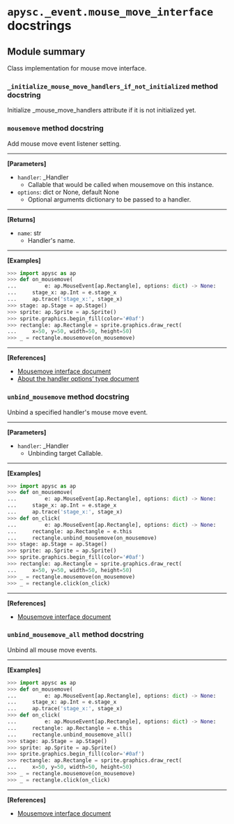 # `apysc._event.mouse_move_interface` docstrings

## Module summary

Class implementation for mouse move interface.

### `_initialize_mouse_move_handlers_if_not_initialized` method docstring

Initialize _mouse_move_handlers attribute if it is not initialized yet.

### `mousemove` method docstring

Add mouse move event listener setting.<hr>

**[Parameters]**

- `handler`: _Handler
  - Callable that would be called when mousemove on this instance.
- `options`: dict or None, default None
  - Optional arguments dictionary to be passed to a handler.

<hr>

**[Returns]**

- `name`: str
  - Handler's name.

<hr>

**[Examples]**

```py
>>> import apysc as ap
>>> def on_mousemove(
...         e: ap.MouseEvent[ap.Rectangle], options: dict) -> None:
...     stage_x: ap.Int = e.stage_x
...     ap.trace('stage_x:', stage_x)
>>> stage: ap.Stage = ap.Stage()
>>> sprite: ap.Sprite = ap.Sprite()
>>> sprite.graphics.begin_fill(color='#0af')
>>> rectangle: ap.Rectangle = sprite.graphics.draw_rect(
...     x=50, y=50, width=50, height=50)
>>> _ = rectangle.mousemove(on_mousemove)
```

<hr>

**[References]**

- [Mousemove interface document](https://simon-ritchie.github.io/apysc/mousemove.html)
- [About the handler options’ type document](https://simon-ritchie.github.io/apysc/about_handler_options_type.html)

### `unbind_mousemove` method docstring

Unbind a specified handler's mouse move event.<hr>

**[Parameters]**

- `handler`: _Handler
  - Unbinding target Callable.

<hr>

**[Examples]**

```py
>>> import apysc as ap
>>> def on_mousemove(
...         e: ap.MouseEvent[ap.Rectangle], options: dict) -> None:
...     stage_x: ap.Int = e.stage_x
...     ap.trace('stage_x:', stage_x)
>>> def on_click(
...         e: ap.MouseEvent[ap.Rectangle], options: dict) -> None:
...     rectangle: ap.Rectangle = e.this
...     rectangle.unbind_mousemove(on_mousemove)
>>> stage: ap.Stage = ap.Stage()
>>> sprite: ap.Sprite = ap.Sprite()
>>> sprite.graphics.begin_fill(color='#0af')
>>> rectangle: ap.Rectangle = sprite.graphics.draw_rect(
...     x=50, y=50, width=50, height=50)
>>> _ = rectangle.mousemove(on_mousemove)
>>> _ = rectangle.click(on_click)
```

<hr>

**[References]**

- [Mousemove interface document](https://simon-ritchie.github.io/apysc/mousemove.html)

### `unbind_mousemove_all` method docstring

Unbind all mouse move events.<hr>

**[Examples]**

```py
>>> import apysc as ap
>>> def on_mousemove(
...         e: ap.MouseEvent[ap.Rectangle], options: dict) -> None:
...     stage_x: ap.Int = e.stage_x
...     ap.trace('stage_x:', stage_x)
>>> def on_click(
...         e: ap.MouseEvent[ap.Rectangle], options: dict) -> None:
...     rectangle: ap.Rectangle = e.this
...     rectangle.unbind_mousemove_all()
>>> stage: ap.Stage = ap.Stage()
>>> sprite: ap.Sprite = ap.Sprite()
>>> sprite.graphics.begin_fill(color='#0af')
>>> rectangle: ap.Rectangle = sprite.graphics.draw_rect(
...     x=50, y=50, width=50, height=50)
>>> _ = rectangle.mousemove(on_mousemove)
>>> _ = rectangle.click(on_click)
```

<hr>

**[References]**

- [Mousemove interface document](https://simon-ritchie.github.io/apysc/mousemove.html)